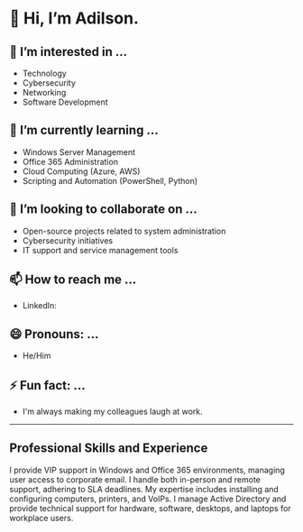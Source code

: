 # 👋 Hi, I’m Adilson.

## 👀 I’m interested in ...
- Technology
- Cybersecurity
- Networking
- Software Development

## 🌱 I’m currently learning ...
- Windows Server Management
- Office 365 Administration
- Cloud Computing (Azure, AWS)
- Scripting and Automation (PowerShell, Python)

## 💞️ I’m looking to collaborate on ...
- Open-source projects related to system administration
- Cybersecurity initiatives
- IT support and service management tools

## 📫 How to reach me ...
- LinkedIn:

## 😄 Pronouns: ...
- He/Him

## ⚡ Fun fact: ...
- I'm always making my colleagues laugh at work.

---

## Professional Skills and Experience

I provide VIP support in Windows and Office 365 environments, managing user access to corporate email. 
I handle both in-person and remote support, adhering to SLA deadlines. My expertise includes installing and configuring computers, printers, and VoIPs. 
I manage Active Directory and provide technical support for hardware, software, desktops, and laptops for workplace users.
